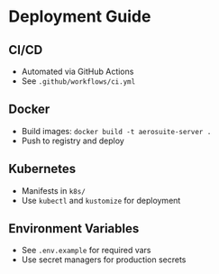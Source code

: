 # Deployment Guide

## CI/CD
- Automated via GitHub Actions
- See `.github/workflows/ci.yml`

## Docker
- Build images: `docker build -t aerosuite-server .`
- Push to registry and deploy

## Kubernetes
- Manifests in `k8s/`
- Use `kubectl` and `kustomize` for deployment

## Environment Variables
- See `.env.example` for required vars
- Use secret managers for production secrets 